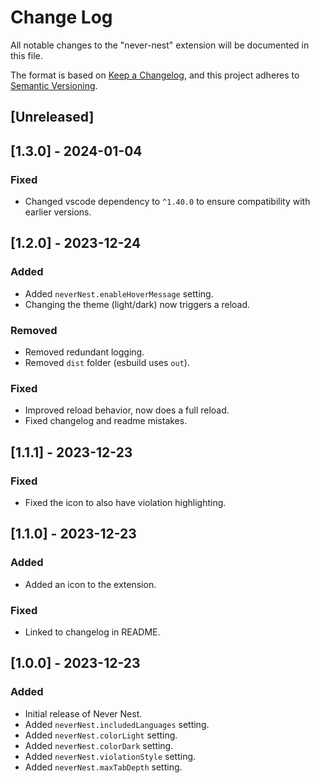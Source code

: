 # Change Log

All notable changes to the "never-nest" extension will be documented in this file.

The format is based on [Keep a Changelog](https://keepachangelog.com/en/1.0.0/),
and this project adheres to [Semantic Versioning](https://semver.org/spec/v2.0.0.html).

## [Unreleased]

## [1.3.0] - 2024-01-04

### Fixed

- Changed vscode dependency to `^1.40.0` to ensure compatibility with earlier versions.

## [1.2.0] - 2023-12-24

### Added

- Added `neverNest.enableHoverMessage` setting.
- Changing the theme (light/dark) now triggers a reload.

### Removed

- Removed redundant logging.
- Removed `dist` folder (esbuild uses `out`).

### Fixed

- Improved reload behavior, now does a full reload.
- Fixed changelog and readme mistakes.

## [1.1.1] - 2023-12-23

### Fixed

- Fixed the icon to also have violation highlighting.

## [1.1.0] - 2023-12-23

### Added

- Added an icon to the extension.

### Fixed

- Linked to changelog in README.

## [1.0.0] - 2023-12-23

### Added

- Initial release of Never Nest.
- Added `neverNest.includedLanguages` setting.
- Added `neverNest.colorLight` setting.
- Added `neverNest.colorDark` setting.
- Added `neverNest.violationStyle` setting.
- Added `neverNest.maxTabDepth` setting.
